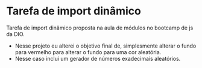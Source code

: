 # Tarefa de import dinâmico

Tarefa de import dinâmico proposta na aula de módulos no bootcamp de js da DIO.

- Nesse projeto eu alterei o objetivo final de, simplesmente alterar o fundo para vermelho para alterar o fundo para uma cor aleatória.
- Nesse caso inclui um gerador de números exadecimais aleatórios.
